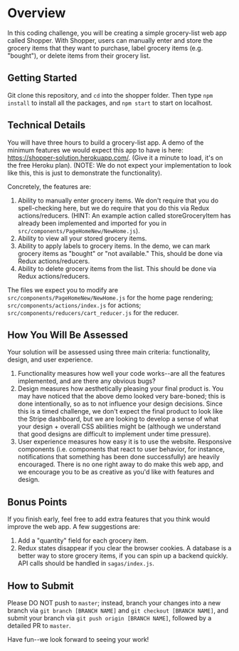 # Overview

In this coding challenge, you will be creating a simple grocery-list web app called Shopper. With Shopper, users can manually enter and store the grocery items that they want to purchase, label grocery items (e.g. "bought"), or delete items from their grocery list.

## Getting Started

Git clone this repository, and ```cd``` into the shopper folder. Then type ```npm install``` to install all the packages, and ```npm start``` to start on localhost.

## Technical Details

You will have three hours to build a grocery-list app. A demo of the minimum features we would expect this app to have is here: https://shopper-solution.herokuapp.com/. (Give it a minute to load, it's on the free Heroku plan). (NOTE: We do not expect your implementation to look like this, this is just to demonstrate the functionality).

Concretely, the features are:

1. Ability to manually enter grocery items. We don't require that you do spell-checking here, but we do require that you do this via Redux actions/reducers. (HINT: An example action called storeGroceryItem has already been implemented and imported for you in `src/components/PageHomeNew/NewHome.js`).
2. Ability to view all your stored grocery items.
3. Ability to apply labels to grocery items. In the demo, we can mark grocery items as "bought" or "not available." This, should be done via Redux actions/reducers.
4. Ability to delete grocery items from the list. This should be done via Redux actions/reducers.

The files we expect you to modify are `src/components/PageHomeNew/NewHome.js` for the home page rendering; `src/components/actions/index.js` for actions; `src/components/reducers/cart_reducer.js` for the reducer.

## How You Will Be Assessed

Your solution will be assessed using three main criteria: functionality, design, and user experience. 

1. Functionality measures how well your code works--are all the features implemented, and are there any obvious bugs? 
2. Design measures how aesthetically pleasing your final product is. You may have noticed that the above demo looked very bare-boned; this is done intentionally, so as to not influence your design decisions. Since this is a timed challenge, we don't expect the final product to look like the Stripe dashboard, but we are looking to develop a sense of what your design + overall CSS abilities might be (although we understand that good designs are difficult to implement under time pressure).
3. User experience measures how easy it is to use the website. Responsive components (i.e. components that react to user behavior, for instance, notifications that something has been done successfully) are heavily encouraged. There is no one right away to do make this web app, and we encourage you to be as creative as you'd like with features and design.

## Bonus Points

If you finish early, feel free to add extra features that you think would improve the web app. A few suggestions are:

1. Add a "quantity" field for each grocery item.
2. Redux states disappear if you clear the browser cookies. A database is a better way to store grocery items, if you can spin up a backend quickly. API calls should be handled in `sagas/index.js`.

## How to Submit

Please DO NOT push to `master`; instead, branch your changes into a new branch via ```git branch [BRANCH NAME]``` and ```git checkout [BRANCH NAME]```, and submit your branch via ```git push origin [BRANCH NAME]```, followed by a detailed PR to `master`.

Have fun--we look forward to seeing your work!
